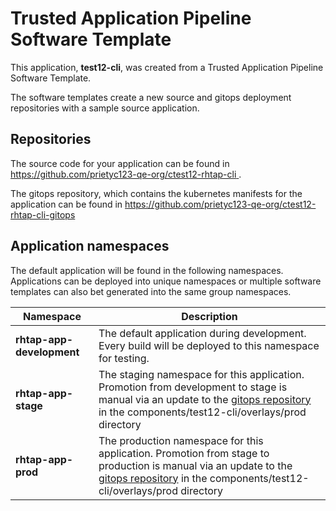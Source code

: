 # Trusted Application Pipeline Software Template

This application, **test12-cli**, was created from a Trusted Application Pipeline Software Template.

The software templates create a new source and gitops deployment repositories with a sample source application. 

## Repositories

The source code for your application can be found in [https://github.com/prietyc123-qe-org/ctest12-rhtap-cli ](https://github.com/prietyc123-qe-org/ctest12-rhtap-cli ).
 
The gitops repository, which contains the kubernetes manifests for the application can be found in 
[https://github.com/prietyc123-qe-org/ctest12-rhtap-cli-gitops ](https://github.com/prietyc123-qe-org/ctest12-rhtap-cli-gitops ) 

## Application namespaces 

The default application will be found in the following namespaces. Applications can be deployed into unique namespaces or multiple software templates can also bet generated into the same group namespaces.  

|  Namespace   |  Description   |  
| -------- | -------- |   
| **rhtap-app-development** | The default application during development. Every build will be deployed to this namespace for testing. | 
| **rhtap-app-stage** | The staging namespace for this application. Promotion from development to stage is manual via an update to the [gitops repository](https://github.com/prietyc123-qe-org/ctest12-rhtap-cli-gitops ) in the components/test12-cli/overlays/prod directory |  
| **rhtap-app-prod** | The production namespace for this application. Promotion from stage to production is manual via an update to the [gitops repository](https://github.com/prietyc123-qe-org/ctest12-rhtap-cli-gitops ) in the components/test12-cli/overlays/prod directory | 